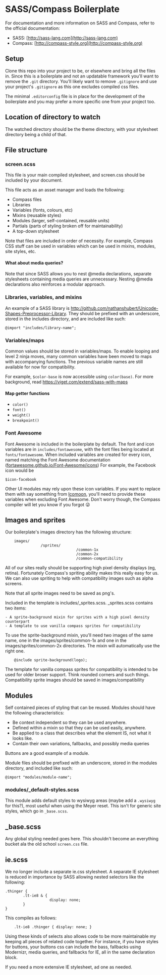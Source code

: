 # SASS/Compass Boilerplate

For documentation and more information on SASS and Compass, refer to the official documentation:

* SASS: [http://sass-lang.com](http://sass-lang.com)
* Compass: [http://compass-style.org](http://compass-style.org)

## Setup

Clone this repo into your project to be, or elsewhere and bring all the files in. Since this is a boilerplate and not an updatable framework you'll want to remove the `.git` directory. You'll likely want to remove `.gitignore` and use your project's `.gitignore` as this one excludes compiled css files.

The minimal `.editorconfig` file is in place for the development of the boilerplate and you may prefer a more specific one from your project too.

## Location of directory to watch

The watched directory should be the theme directory, with your stylesheet directory being a child of that.

## File structure

### screen.scss

This file is your main compiled stylesheet, and screen.css should be included by your document.

This file acts as an asset manager and loads the following:

* Compass files
* Libraries
* Variables (fonts, colours, etc)
* Mixins (reusable styles)
* Modules (larger, self-contained, reusable units)
* Partials (parts of styling broken off for maintainability)
* A top-down stylesheet

Note that files are included in order of necessity. For example, Compass CSS stuff can be used in variables which can be used in mixins, modules, site styles, etc.

#### What about media queries?
Note that since SASS allows you to nest @media declarations, separate stylesheets containing media queries are unnecessary. Nesting @media declarations also reinforces a modular approach.

### Libraries, variables, and mixins
An example of a SASS library is http://github.com/nathanshubert/Unicode-Shapes-Preprocessor-Library.
They should be prefixed with an underscore, stored in the includes directory,
and are included like such:

	@import "includes/library-name";

### Variables/maps
Common values should be stored in variables/maps. To enable looping and level 2 ninja moves, many common variables have been moved to maps with accompanying functions. The previous variable names are still available for now for compatibility.

For example, `$color-base` is now accessible using `color(base)`. For more background, read https://viget.com/extend/sass-with-maps

#### Map getter functions
* `color()`
* `font()`
* `weight()`
* `breakpoint()`


### Font Awesome
Font Awesome is included in the boilerplate by default. The font and icon variables are in `includes/fontawesome`, with the font files being located at `fonts/fontawesome`. When included variables are created for every icon, named matching the Font Awesome documentation ([fortawesome.github.io/Font-Awesome/icons](http://fortawesome.github.io/Font-Awesome/icons/)) For example, the Facebook icon would be

	$icon-facebook

Other UI modules may rely upon these icon variables. If you want to replace them with say something from [Icomoon](https://icomoon.io/app), you'll need to provide these variables when excluding Font Awesome. Don't worry though, the Compass compiler will let you know if you forgot 😜


## Images and sprites

Our boilerplate's images directory has the following structure:

		images/
					/sprites/
									/common-1x
									/common-2x
									/common-compatibility

All of our sites really should be supporting high pixel density displays (eg, retina). Fortunately Compass's
spriting ability makes this really easy for us. We can also use spriting to help with compatibility images
such as alpha screens.

Note that all sprite images need to be saved as png's.

Included in the template is includes/_sprites.scss. _sprites.scss contains two items:

	- A sprite-background mixin for sprites with a high pixel density counterpart
	- A template to use vanilla compass sprites for compatibility


To use the sprite-background mixin, you'll need two images of the same name, one in the
images/sprites/common-1x and one in the images/sprites/common-2x directories. The mixin will automatically
use the right one.

		@include sprite-background(logo);

The template for vanilla compass sprites for compatibility is intended to be used for
older broser support. Think rounded corners and such things. Compatibility sprite images
should be saved in images/compatibility


## Modules

Self contained pieces of styling that can be reused.
Modules should have the following characteristics:

* Be context independent so they can be used anywhere.
* Defined within a mixin so that they can be used easily, anywhere.
* Be applied to a class that describes what the element IS, not what it looks like.
* Contain their own variations, fallbacks, and possibly media queries

Buttons are a good example of a module.

Module files should be prefixed with an underscore, stored in the modules directory,
and included like such:

	@import "modules/module-name";

### modules/_default-styles.scss

This module adds default styles to wysiwyg areas (maybe add a `.wysiwyg` for this?), most useful when using the Meyer reset. This isn't for generic site styles, which go in `_base.scss`.

## _base.scss

Any global styling needed goes here. This shouldn't become an everything bucket ala the old school `screen.css` file.

## ie.scss

We no longer include a separate ie.css stylesheet. A separate IE stylesheet is reduced in importance by SASS allowing nested selectors like the following:

	.thinger {
			.lt-ie8 & {
						display: none;
			}
	}

This compiles as follows:

		.lt-ie8 .thinger { display: none; }

Using these kinds of selects also allows code to be more maintainable my keeping all pieces of related code together. For instance, if you have styles for buttons, your buttons css can include the bass, fallbacks using Modernizr, media queries, and fallbacks for IE, all in the same declaration block.

If you need a more extensive IE stylesheet, ad one as needed.

